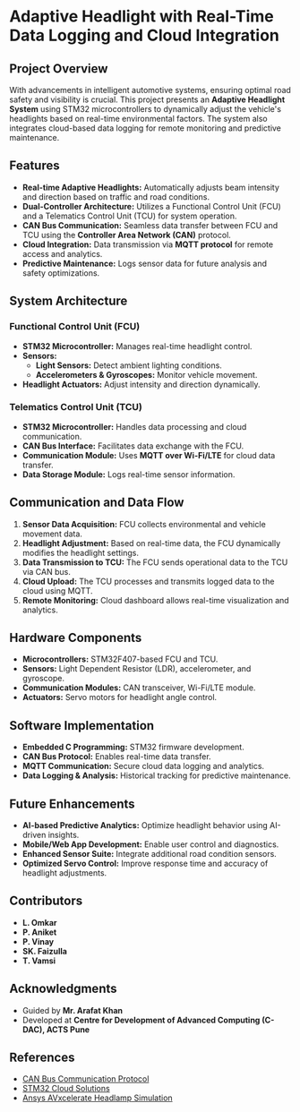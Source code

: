 # Adaptive Headlight with Real-Time Data Logging and Cloud Integration

## Project Overview
With advancements in intelligent automotive systems, ensuring optimal road safety and visibility is crucial. This project presents an **Adaptive Headlight System** using STM32 microcontrollers to dynamically adjust the vehicle's headlights based on real-time environmental factors. The system also integrates cloud-based data logging for remote monitoring and predictive maintenance.

## Features
- **Real-time Adaptive Headlights:** Automatically adjusts beam intensity and direction based on traffic and road conditions.
- **Dual-Controller Architecture:** Utilizes a Functional Control Unit (FCU) and a Telematics Control Unit (TCU) for system operation.
- **CAN Bus Communication:** Seamless data transfer between FCU and TCU using the **Controller Area Network (CAN)** protocol.
- **Cloud Integration:** Data transmission via **MQTT protocol** for remote access and analytics.
- **Predictive Maintenance:** Logs sensor data for future analysis and safety optimizations.

## System Architecture
### Functional Control Unit (FCU)
- **STM32 Microcontroller:** Manages real-time headlight control.
- **Sensors:**
  - **Light Sensors:** Detect ambient lighting conditions.
  - **Accelerometers & Gyroscopes:** Monitor vehicle movement.
- **Headlight Actuators:** Adjust intensity and direction dynamically.

### Telematics Control Unit (TCU)
- **STM32 Microcontroller:** Handles data processing and cloud communication.
- **CAN Bus Interface:** Facilitates data exchange with the FCU.
- **Communication Module:** Uses **MQTT over Wi-Fi/LTE** for cloud data transfer.
- **Data Storage Module:** Logs real-time sensor information.

## Communication and Data Flow
1. **Sensor Data Acquisition:** FCU collects environmental and vehicle movement data.
2. **Headlight Adjustment:** Based on real-time data, the FCU dynamically modifies the headlight settings.
3. **Data Transmission to TCU:** The FCU sends operational data to the TCU via CAN bus.
4. **Cloud Upload:** The TCU processes and transmits logged data to the cloud using MQTT.
5. **Remote Monitoring:** Cloud dashboard allows real-time visualization and analytics.

## Hardware Components
- **Microcontrollers:** STM32F407-based FCU and TCU.
- **Sensors:** Light Dependent Resistor (LDR), accelerometer, and gyroscope.
- **Communication Modules:** CAN transceiver, Wi-Fi/LTE module.
- **Actuators:** Servo motors for headlight angle control.

## Software Implementation
- **Embedded C Programming:** STM32 firmware development.
- **CAN Bus Protocol:** Enables real-time data transfer.
- **MQTT Communication:** Secure cloud data logging and analytics.
- **Data Logging & Analysis:** Historical tracking for predictive maintenance.


## Future Enhancements
- **AI-based Predictive Analytics:** Optimize headlight behavior using AI-driven insights.
- **Mobile/Web App Development:** Enable user control and diagnostics.
- **Enhanced Sensor Suite:** Integrate additional road condition sensors.
- **Optimized Servo Control:** Improve response time and accuracy of headlight adjustments.

## Contributors
- **L. Omkar**  
- **P. Aniket**  
- **P. Vinay**  
- **SK. Faizulla**  
- **T. Vamsi**  

## Acknowledgments
- Guided by **Mr. Arafat Khan**
- Developed at **Centre for Development of Advanced Computing (C-DAC), ACTS Pune**

## References
- [CAN Bus Communication Protocol](https://www.sae.org/)
- [STM32 Cloud Solutions](https://www.st.com/)
- [Ansys AVxcelerate Headlamp Simulation](https://www.ansys.com/)

